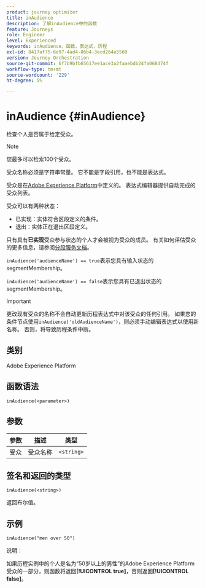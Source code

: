 ```yaml
---
product: journey optimizer
title: inAudience
description: 了解inAudience中的函数
feature: Journeys
role: Engineer
level: Experienced
keywords: inAudience，函数，表达式，历程
exl-id: 8417af75-6e97-4ad4-86b4-3ecd264a5560
version: Journey Orchestration
source-git-commit: 6f7b9bfb65617ee1ace3a2faaebdb24fa068d74f
workflow-type: tm+mt
source-wordcount: '229'
ht-degree: 5%

---
```


# inAudience {#inAudience}

检查个人是否属于给定受众。

>[!NOTE]
>
>您最多可以检索100个受众。

受众名称必须是字符串常量。 它不能是字段引用，也不能是表达式。

受众是在[Adobe Experience Platform](https://platform.adobe.com/audience/overview)中定义的。 表达式编辑器提供自动完成的受众列表。

受众可以有两种状态：

* 已实现：实体符合区段定义的条件。
* 退出：实体正在退出区段定义。

只有具有&#x200B;**已实现**&#x200B;受众参与状态的个人才会被视为受众的成员。 有关如何评估受众的更多信息，请参阅[分段服务文档](https://experienceleague.adobe.com/docs/experience-platform/segmentation/tutorials/evaluate-a-segment.html#interpret-segment-results)。

`inAudience('audienceName') == true`表示您具有输入状态的segmentMembership。

`inAudience('audienceName') == false`表示您具有已退出状态的segmentMembership。


>[!IMPORTANT]
>
>更改现有受众的名称不会自动更新历程表达式中对该受众的任何引用。 如果您的条件节点使用`inAudience('oldAudienceName')`，则必须手动编辑表达式以使用新名称。 否则，将导致历程条件中断。

## 类别

Adobe Experience Platform

## 函数语法

`inAudience(<parameter>)`

## 参数

| 参数 | 描述 | 类型 |
|--- |--- |--- |
| 受众 | 受众名称 | `<string>` |

## 签名和返回的类型

`inAudience(<string>)`

返回布尔值。

## 示例

`inAudience("men over 50")`

说明：

如果历程实例中的个人是名为“50岁以上的男性”的Adobe Experience Platform受众的一部分，则函数将返回&#x200B;**[!UICONTROL true]**，否则返回&#x200B;**[!UICONTROL false]**。

